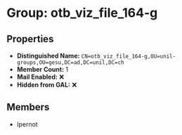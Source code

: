 # Group: otb_viz_file_164-g

## Properties

- **Distinguished Name:** `CN=otb_viz_file_164-g,OU=unil-groups,OU=gesu,DC=ad,DC=unil,DC=ch`
- **Member Count:** 1
- **Mail Enabled:** ❌
- **Hidden from GAL:** ❌

## Members

- lpernot
